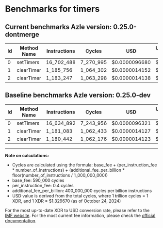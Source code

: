 # Benchmarks for timers

## Current benchmarks Azle version: 0.25.0-dontmerge

| Id  | Method Name | Instructions | Cycles    | USD           | USD/Million Calls | Change                           |
| --- | ----------- | ------------ | --------- | ------------- | ----------------- | -------------------------------- |
| 0   | setTimers   | 16_702_488   | 7_270_995 | $0.0000096680 | $9.66             | <font color="red">+67_596</font> |
| 1   | clearTimer  | 1_185_756    | 1_064_302 | $0.0000014152 | $1.41             | <font color="red">+4_673</font>  |
| 2   | clearTimer  | 1_183_247    | 1_063_298 | $0.0000014138 | $1.41             | <font color="red">+2_805</font>  |

## Baseline benchmarks Azle version: 0.25.0-dev

| Id  | Method Name | Instructions | Cycles    | USD           | USD/Million Calls |
| --- | ----------- | ------------ | --------- | ------------- | ----------------- |
| 0   | setTimers   | 16_634_892   | 7_243_956 | $0.0000096321 | $9.63             |
| 1   | clearTimer  | 1_181_083    | 1_062_433 | $0.0000014127 | $1.41             |
| 2   | clearTimer  | 1_180_442    | 1_062_176 | $0.0000014123 | $1.41             |

---

**Note on calculations:**

- Cycles are calculated using the formula: base_fee + (per_instruction_fee \* number_of_instructions) + (additional_fee_per_billion \* floor(number_of_instructions / 1_000_000_000))
- base_fee: 590_000 cycles
- per_instruction_fee: 0.4 cycles
- additional_fee_per_billion: 400_000_000 cycles per billion instructions
- USD value is derived from the total cycles, where 1 trillion cycles = 1 XDR, and 1 XDR = $1.329670 (as of October 24, 2024)

For the most up-to-date XDR to USD conversion rate, please refer to the [IMF website](https://www.imf.org/external/np/fin/data/rms_sdrv.aspx).
For the most current fee information, please check the [official documentation](https://internetcomputer.org/docs/current/developer-docs/gas-cost#execution).
